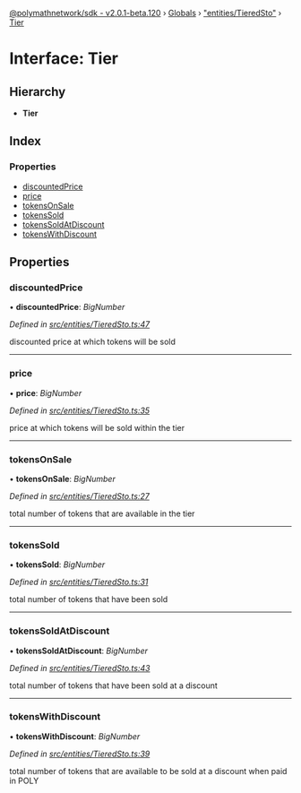 [@polymathnetwork/sdk - v2.0.1-beta.120](../README.md) › [Globals](../globals.md) › ["entities/TieredSto"](../modules/_entities_tieredsto_.md) › [Tier](_entities_tieredsto_.tier.md)

# Interface: Tier

## Hierarchy

- **Tier**

## Index

### Properties

- [discountedPrice](_entities_tieredsto_.tier.md#discountedprice)
- [price](_entities_tieredsto_.tier.md#price)
- [tokensOnSale](_entities_tieredsto_.tier.md#tokensonsale)
- [tokensSold](_entities_tieredsto_.tier.md#tokenssold)
- [tokensSoldAtDiscount](_entities_tieredsto_.tier.md#tokenssoldatdiscount)
- [tokensWithDiscount](_entities_tieredsto_.tier.md#tokenswithdiscount)

## Properties

### discountedPrice

• **discountedPrice**: _BigNumber_

_Defined in [src/entities/TieredSto.ts:47](https://github.com/PolymathNetwork/polymath-sdk/blob/1da5bc5/src/entities/TieredSto.ts#L47)_

discounted price at which tokens will be sold

---

### price

• **price**: _BigNumber_

_Defined in [src/entities/TieredSto.ts:35](https://github.com/PolymathNetwork/polymath-sdk/blob/1da5bc5/src/entities/TieredSto.ts#L35)_

price at which tokens will be sold within the tier

---

### tokensOnSale

• **tokensOnSale**: _BigNumber_

_Defined in [src/entities/TieredSto.ts:27](https://github.com/PolymathNetwork/polymath-sdk/blob/1da5bc5/src/entities/TieredSto.ts#L27)_

total number of tokens that are available in the tier

---

### tokensSold

• **tokensSold**: _BigNumber_

_Defined in [src/entities/TieredSto.ts:31](https://github.com/PolymathNetwork/polymath-sdk/blob/1da5bc5/src/entities/TieredSto.ts#L31)_

total number of tokens that have been sold

---

### tokensSoldAtDiscount

• **tokensSoldAtDiscount**: _BigNumber_

_Defined in [src/entities/TieredSto.ts:43](https://github.com/PolymathNetwork/polymath-sdk/blob/1da5bc5/src/entities/TieredSto.ts#L43)_

total number of tokens that have been sold at a discount

---

### tokensWithDiscount

• **tokensWithDiscount**: _BigNumber_

_Defined in [src/entities/TieredSto.ts:39](https://github.com/PolymathNetwork/polymath-sdk/blob/1da5bc5/src/entities/TieredSto.ts#L39)_

total number of tokens that are available to be sold at a discount when paid in POLY
